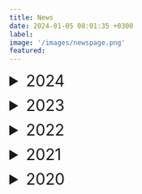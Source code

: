 ```yaml
---
title: News
date: 2024-01-05 08:01:35 +0300
label: 
image: '/images/newspage.png'
featured:
---
```


<details>
  <summary style="font-size: 28px; margin-bottom: 10px;">2024</summary>
  
  <ul style="font-size: 20px; margin-left: 20px;">
    <li style="font-size: 20px;">February 2024-We published “SLIDE: Significant Latent factor Interaction Discovery and Exploration across biological domains” in Nature Methods.</li>
  </ul>
</details>

<details>
  <summary style="font-size: 28px; margin-bottom: 10px;">2023</summary>
  
  <ul style="font-size: 20px; margin-left: 20px;">
    <li style="font-size: 20px;">December 2023-We published “From bench to bedside via bytes: multi-omic immunoprofiling and integration using machine learning and network approaches” in Human Vaccines and Immunotherapeutics.</li>
    <li style="font-size: 20px;">December 2023-We contributed to “PRMT blockade induces defective DNA replication stress response and synergizes with PARP inhibition”, which was published in Cell Reports Medicine.</li>
    <li style="font-size: 20px;">November 2023-We contributed to “SARS-CoV2 mRNA vaccines induce greater complement activation and decreased viremia and Nef antibodies in men with HIV-1”,which was published in The Journal of Infectious Diseases.</li>
    <li style="font-size: 20px;">October 2023-Jishnu gave an invited talk at BMES 2023 on, "Elucidating humoral profiles associated with Schistosomiasis pathogenesis using interpretable machine learning".</li>
    <li style="font-size: 20px;">October 2023-Jishnu gave an invited talk at BMES 2023 on, "Significant latent factor interaction discovery and exploration across biological domains".</li>
    <li style="font-size: 20px;">August 2023-We published “Cell Type-Specific Biomarkers of Systemic Sclerosis Disease Severity Capture Cell-Intrinsic and Cell-Extrinsic Circuits” in Arthritis & Rheumatology.</li>
    <li style="font-size: 20px;">August 2023-We contributed to “Stability and heterogeneity in the antimicrobiota reactivity of human milk-derived immunoglobulin A”, which got published in the Journal of Experimental Medicine.</li>
    <li style="font-size: 20px;">July 2023-We contributed to “The gut protist Tritrichomonas arnold restrains virus-mediated loss of oral tolerance by modulating dietary antigen-presenting dendritic cells”, which got published in Immunity.</li>
    <li style="font-size: 20px;">June 2023-We published“Antibodies targeting conserved non-canonical antigens and endemic coronaviruses associate with favorable outcomes in severe COVID-19" in Cell Reports.</li>
    <li style="font-size: 20px;">May 2023-Jishnu gave an invited talk at FASEB Autoimmunity 2023 on , "Multi-dimensional integration of protein interactomes with genomic and molecular data discover distinct RA endotypes".</li>
    <li style="font-size: 20px;">March 2023-Jishnu gave an invited talk at Cold Spring Harbor Laboratory Network Biology Meeting 2023 on "Uncovering immunomodulatory molecular phenotypes in infectious disease using networks".</li>
    <li style="font-size: 20px;">April 2023-Jishnu gave an invited talk at Cold Spring Harbor Laboratory Systems Immunology Meeting 2023 on "Multi-dimensional integration of protein interactomes with genomic and molecular data discovers distinct RA endotypes".</li>
    <li style="font-size: 20px;">April 2023-We contributed to “Antibodies against the Ebola virus soluble glycoprotein are associated with long-term vaccine-mediated protection of non-human primates”, which got published in the Cell Reports.</li>
    <li style="font-size: 20px;">February 2023-We contributed to “High-dimensional proteomics identifies organ injury patterns associated with outcomes in human trauma”, which got published in the The Journal of Trauma and Acute Care Surgery.</li>
  </ul>
</details>

<details>
  <summary style="font-size: 28px; margin-bottom: 10px;">2022</summary>
  
  <ul style="font-size: 20px; margin-left: 20px;">
    <li style="font-size: 20px;">October 2022-Jishnu is a Co-I at Systemic Sclerosis Center for Research and Translation which provides machine learning and network systems expertise to investigators working on SSc, SSc-ILD and SSc-PAH.</li>
    <li style="font-size: 20px;">October 2022-Jishnu is a Co-I on the U01 Grant funded to characterize cell-intrinsic and cell-extrinsic signaling circuits in ocular disorders.</li>
    <li style="font-size: 20px;">September 2022-Jishnu gave an invited talk at the Banff-CST Joint Transplant and Pathology Summit titled “Machine learning in clinical decision making in transplant biology”.</li>
    <li style="font-size: 20px;">August 2022-We published A supervised take on dimensionality reduction via hybrid subset selection in Patterns.</li>
    <li style="font-size: 20px;">August 2022-Jishnu gave a talk at International Workshop on Scleroderma 2022 in Boston.</li>
    <li style="font-size: 20px;">July 2022-Jishnu was invited to give a talk at ISMB 2022 on the topic “A network-based approach to identify expression modules underlying rejection in pediatric liver transplantation”.</li>
    <li style="font-size: 20px;">July 2022-Scleroderma CDMRO Award was given to Jishnu (role: Co-I).</li>
    <li style="font-size: 20px;">July 2022-The Philadelphia Enquirer covered our very recent publication on COVID-19.</li>
    <li style="font-size: 20px;">July 2022-Our work got covered in Pittsburgh's Action 4 News "4 Your Health: Studying COVID-19 antibody patterns".</li>
    <li style="font-size: 20px;">July 2022-Jishnu becomes a co-Director for the Systems Immunology Core (funded by NIAMS P50) which will perform machine learning and network systems analyses on multi-modal datasets in the context of SSc.</li>
    <li style="font-size: 20px;">June 2022-Our paper Multi-Omic Admission-Based Prognostic Biomarkers Identified by Machine Learning Algorithms Predict Patient Recovery and 30>Day Survival in Trauma Patients got accepted in Metabolites</li>
    <li style="font-size: 20px;">June 2022-Our paper High Dimensional Multi-omics Reveals Unique Characteristics of Early Plasma Administration in Polytrauma Patients with TBI got accepted in Annals of Surgery</li>
    <li style="font-size: 20px;">June 2022-We published Antibodies targeting conserved non-canonical antigens and endemic coronaviruses associated with favorable outcomes in severe COVID-19 in Cell Press.</li>
    <li style="font-size: 20px;">May 2022-We found out that our NIAID Flu Systems Vaccinology R01 (Role: MPI, other PIs: Alcorn, Singh, Zimmerman) will be funded.</li>
    <li style="font-size: 20px;">May 2022-We participated in a Pitt-Case Western CFAR application that was funded by NIAID Rustbelt (Role: c-I).</li>
    <li style="font-size: 20px;">May 2022-We contributed to Autoreactive CD8+ T cells are restrained by an exhaustion-like program that is maintained by LAG3  which got published in the Nature Immunology.</li>
    <li style="font-size: 20px;">April 2022-Our CIHR grant (Role: co-I, PI: Konvalinka) was funded).</li>
    <li style="font-size: 20px;">April 2022-We published a manuscript in Cell Reports Medicine demonstrating how integrating bulk RNA-seq data with protein networks can uncover signatures underlying rejection in pediatric liver transplantation.</li>
    <li style="font-size: 20px;">March 2022-Our DoD grant (Role: co-I, PIs: Lafyatis and Singh) looking at multi-omic signatures of scleroderma disease severity was funded.</li>
    <li style="font-size: 20px;">March 2022- Our Essential Regression manuscript was published in Patterns.</li>
  </ul>
</details>

<details>
  <summary style="font-size: 28px; margin-bottom: 10px;">2021</summary>
  
  <ul style="font-size: 20px; margin-left: 20px;">
    <li style="font-size: 20px;">September 2021-A NIAID R01 we participated in (Role: co-I, PIs: Rinaldo and Mailliard) looking at COVID-19 vaccine responses in HIV individuals was funded.</li>
    <li style="font-size: 20px;">September 2021-We received a 5-year NHGRI U01 1U01HG012041-01 (Role: MPI, Other PIs: Singh, Sahni)- Link on NIH Reporter.</li>
    <li style="font-size: 20px;">August 2021-We received a 5-year NIAID New Innovator DP2 Award 1DP2AI164325-01 (Role: PI)- Link on NIH Reporter.</li>
    <li style="font-size: 20px;">June 2021-An NIDDK dkNET New Investigator Pilot Program in Bioinformatics grant that we participated in has been funded (Role: co-I, PI: Joglekar).</li>
    <li style="font-size: 20px;">June 2021-We contributed to Mechanisms of impaired lung development and ciliation in Mannosidase-1-alpha-2 (Man1a2) mutants in Frontiers in Physiology.</li>
    <li style="font-size: 20px;">April 2021-Jishnu gave a talk at the 2021 Cold Spring Harbor Systems Immunology Meeting.</li>
    <li style="font-size: 20px;">April 2021-A Department of Defense Idea Development Award grant that we participated in has been funded (Role: co-I, PI: Lafyatis).</li>
    <li style="font-size: 20px;">March 2021-Jishnu gave a talk at the 2021 Cold Spring Harbor Networks Meeting.</li>
  </ul>
</details>

<details>
  <summary style="font-size: 28px; margin-bottom: 10px;">2020</summary>
  
  <ul style="font-size: 20px; margin-left: 20px;">
    <li style="font-size: 20px;">October 2020-We published Mining for humoral correlates of HIV control and latent reservoir size in PLoS pathogens.</li>
    <li style="font-size: 20px;">September 2020-We contributed to Extracellular Matrix Injury of Kidney Allografts in Antibody-Mediated Rejection: A Proteomics Study, which was published in the Journal of the American Society of Nephrology.</li>
    <li style="font-size: 20px;">August 2020-We are now supported by a Collaborative Research Agreement with the University of Brussels Center for Research In Immunology (Role: PI)!</li>
    <li style="font-size: 20px;">July 2020-We contributed to Glucosylation by the Legionella effector SetA promotes the nuclear localization of the transcription factor TFEB, which was published in Science.</li>
    <li style="font-size: 20px;">July 2020-We published Mapping functional humoral correlates of protection against malaria challenge following RTS, S/AS01 vaccination in Science Translational Medicine.</li>
    <li style="font-size: 20px;">June 2020-We received a pilot Covid-19 grant from the UPMC-ITTC (Role: PI)!</li>
    <li style="font-size: 20px;">May 2020-We contributed to Co-immunization of DNA and Protein in the Same Anatomical Sites Induces Superior Protective Immune Responses against SHIV Challenge, which was published in Cell Reports.</li>
    <li style="font-size: 20px;">March 2020-We contributed to Latency reversal agents modulate HIV antigen processing and presentation to CD8 T cells, which was published in PLoS pathogens.</li>
    <li style="font-size: 20px;">March 2020-We contributed to Epigenetic basis for monocyte dysfunction in patients with severe alcoholic hepatitis, which was published in the Journal of Hepatology.</li>
    <li style="font-size: 20px;">February 2020-We published Antibody Fc Glycosylation Discriminates Between Latent and Active Tuberculosis in The Journal of Infectious Diseases.</li>
    <li style="font-size: 20px;">January 2020-The Das Systems Immunology Lab is now supported by Center for Systems Immunology Startup Funds!</li>
    <li style="font-size: 20px;">January 2020-The lab is now open! We look forward to exciting science in the future!</li>
  </ul>
</details>
